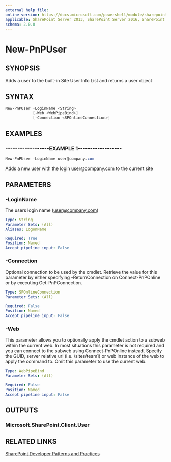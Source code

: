 ```yaml
---
external help file:
online version: https://docs.microsoft.com/powershell/module/sharepoint-pnp/new-pnpuser
applicable: SharePoint Server 2013, SharePoint Server 2016, SharePoint Server 2019, SharePoint Online
schema: 2.0.0
---
```


# New-PnPUser

## SYNOPSIS
Adds a user to the built-in Site User Info List and returns a user object

## SYNTAX 

```powershell
New-PnPUser -LoginName <String>
            [-Web <WebPipeBind>]
            [-Connection <SPOnlineConnection>]
```

## EXAMPLES

### ------------------EXAMPLE 1------------------
```powershell
New-PnPUser -LoginName user@company.com
```

Adds a new user with the login user@company.com to the current site

## PARAMETERS

### -LoginName
The users login name (user@company.com)

```yaml
Type: String
Parameter Sets: (All)
Aliases: LogonName

Required: True
Position: Named
Accept pipeline input: False
```

### -Connection
Optional connection to be used by the cmdlet. Retrieve the value for this parameter by either specifying -ReturnConnection on Connect-PnPOnline or by executing Get-PnPConnection.

```yaml
Type: SPOnlineConnection
Parameter Sets: (All)

Required: False
Position: Named
Accept pipeline input: False
```

### -Web
This parameter allows you to optionally apply the cmdlet action to a subweb within the current web. In most situations this parameter is not required and you can connect to the subweb using Connect-PnPOnline instead. Specify the GUID, server relative url (i.e. /sites/team1) or web instance of the web to apply the command to. Omit this parameter to use the current web.

```yaml
Type: WebPipeBind
Parameter Sets: (All)

Required: False
Position: Named
Accept pipeline input: False
```

## OUTPUTS

### Microsoft.SharePoint.Client.User

## RELATED LINKS

[SharePoint Developer Patterns and Practices](https://aka.ms/sppnp)